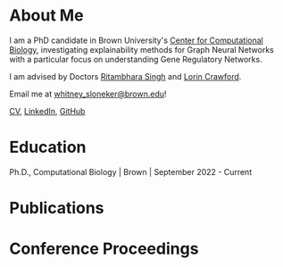 # About Me
I am a PhD candidate in Brown University's [Center for Computational Biology](https://ccmb.brown.edu/), investigating explainability methods for Graph Neural Networks with a particular focus on understanding Gene Regulatory Networks. 

I am advised by Doctors [Ritambhara Singh](https://ritambharasingh.com/) and [Lorin Crawford](https://lorincrawford.com/).

Email me at <whitney_sloneker@brown.edu>!

[CV](https://wsloneker.github.io/pdf/CV.pdf), [LinkedIn](www.linkedin.com/in/whitney-sloneker-62216b165), [GitHub](https://github.com/wsloneker)

# Education
Ph.D., Computational Biology | Brown | September 2022 - Current
# Publications


# Conference Proceedings
